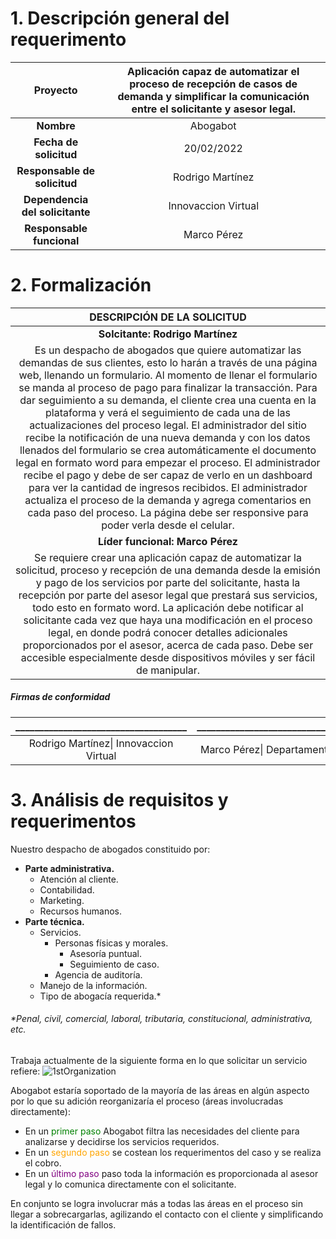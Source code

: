 # 1. Descripción general del requerimento

|           **Proyecto**          | Aplicación capaz de automatizar el proceso de recepción de casos de demanda y simplificar la comunicación entre el solicitante y asesor legal. |
|:-------------------------------:|:----------------------------------------------------------------------------------------------------------------------------------------------:|
|            **Nombre**           |                                                                    Abogabot                                                                    |
|      **Fecha de solicitud**     |                                                                   20/02/2022                                                                   |
|   **Responsable de solicitud**  |                                                                Rodrigo Martínez                                                                |
| **Dependencia del solicitante** |                                                               Innovaccion Virtual                                                              |
|    **Responsable funcional**    |                                                                   Marco Pérez                                                                  |
# 2. Formalización
|                                                                                                                                                                                                                                                                                                                                                                                                                                       **DESCRIPCIÓN DE LA SOLICITUD**                                                                                                                                                                                                                                                                                                                                                                                                                                      |
|:----------------------------------------------------------------------------------------------------------------------------------------------------------------------------------------------------------------------------------------------------------------------------------------------------------------------------------------------------------------------------------------------------------------------------------------------------------------------------------------------------------------------------------------------------------------------------------------------------------------------------------------------------------------------------------------------------------------------------------------------------------------------------------------------------------------------------------------------------------------------------------------------------------:|
|                                                                                                                                                                                                                                                                                                                                                                                                                                           **Solcitante: Rodrigo Martínez**                                                                                                                                                                                                                                                                                                                                                                                                                                          |
| Es un despacho de abogados que quiere automatizar las demandas de sus clientes, esto lo harán a través de una página web, llenando un formulario. Al momento de llenar el formulario se manda al proceso de pago para finalizar la transacción. Para dar seguimiento a su demanda, el cliente crea una cuenta en la plataforma y verá el seguimiento de cada una de las actualizaciones del proceso legal. El administrador del sitio recibe la notificación de una nueva demanda y con los datos llenados del formulario se crea automáticamente el documento legal en formato word para empezar el proceso. El administrador recibe el pago y debe de ser capaz de verlo en un dashboard para ver la cantidad de ingresos recibidos. El administrador actualiza el proceso de la demanda y agrega comentarios en cada paso del proceso. La página debe ser responsive para poder verla desde el celular. |
|                                                                                                                                                                                                                                                                                                                                                                                                                                             **Líder funcional: Marco Pérez**                                                                                                                                                                                                                                                                                                                                                                                                                                            |
| Se requiere crear una aplicación capaz de automatizar la solicitud, proceso y recepción de una demanda desde la emisión y pago de los servicios por parte del solicitante, hasta la recepción por parte del asesor legal que prestará sus servicios, todo esto en formato word. La aplicación debe notificar al solicitante cada vez que haya una modificación en el proceso legal, en donde podrá conocer detalles adicionales proporcionados por el asesor, acerca de cada paso. Debe ser accesible especialmente desde dispositivos móviles y ser fácil de manipular.                                                                                                                                                                                                                                                                     

##### Firmas de conformidad

|           ____________________________________          |        ___________________________________        |
|:-------------------------------------------------------:|:-------------------------------------------------:|
| Rodrigo Martínez\| Innovaccion Virtual | Marco Pérez\| Departamento de TI |
# 3. Análisis de requisitos y requerimentos
Nuestro despacho de abogados constituido por:
- **Parte administrativa.**
    - Atención al cliente.
    - Contabilidad.
    - Marketing.
    - Recursos humanos.
- **Parte técnica.**
    - Servicios.
        - Personas físicas y morales.
            - Asesoría puntual.
            - Seguimiento de caso.
        - Agencia de auditoría.
    - Manejo de la información.
    - Tipo de abogacía requerida.*

###### *Penal, civil, comercial, laboral, tributaria, constitucional, administrativa, etc.

Trabaja actualmente de la siguiente forma en lo que solicitar un servicio refiere:
![1stOrganization](/images/uno.jpg)

Abogabot estaría soportado de la mayoría de las áreas en algún aspecto por lo que su adición reorganizaría el proceso (áreas involucradas directamente):

- En un <span style="color:green">primer paso</span> Abogabot filtra las necesidades del cliente para analizarse y decidirse los servicios requeridos.
- En un <span style="color:orange">segundo paso</span> se costean los requerimentos del caso y se realiza el cobro.
- En un <span style="color:purple">último paso</span> paso toda la información es proporcionada al asesor legal y lo comunica directamente con el solicitante.

En conjunto se logra involucrar más a todas las áreas en el proceso sin llegar a sobrecargarlas, agilizando el contacto con el cliente y simplificando la identificación de fallos.